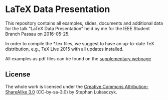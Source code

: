 # LaTeX Data Presentation

This repository contains all examples, slides, documents and additional data for
the talk “LaTeX Data Presentation” held by me for the IEEE Student Branch Passau
on 2016-05-25.

In order to compile the *.tex files, we suggest to have an up-to-date TeX
distribution, e.g., TeX Live 2015 with all updates installed.

All examples as pdf files can be found on the
[supplementary webpage](https://research.lukasczyk.me/latex-data-presentation)

## License

The whole work is licensed under the [Creative Commons Attribution-ShareAlike
3.0](http://creativecommons.org/licenses/by-sa/3.0/legalcode) (CC-by-sa-3.0) by
Stephan Lukasczyk.

